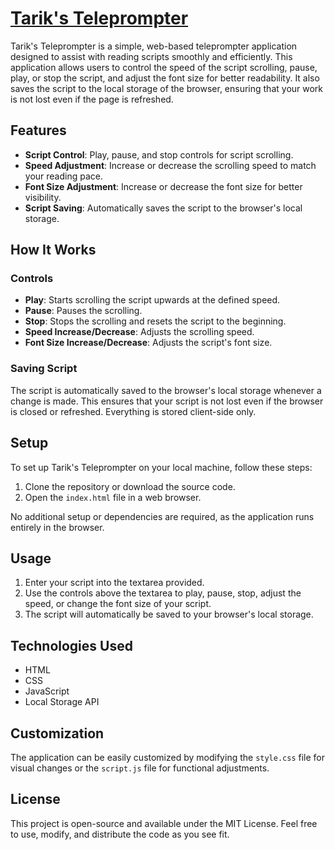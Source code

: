 # [Tarik's Teleprompter](https://merryface.github.io/teleprompter/)

Tarik's Teleprompter is a simple, web-based teleprompter application designed to assist with reading scripts smoothly and efficiently. This application allows users to control the speed of the script scrolling, pause, play, or stop the script, and adjust the font size for better readability. It also saves the script to the local storage of the browser, ensuring that your work is not lost even if the page is refreshed.

## Features

- **Script Control**: Play, pause, and stop controls for script scrolling.
- **Speed Adjustment**: Increase or decrease the scrolling speed to match your reading pace.
- **Font Size Adjustment**: Increase or decrease the font size for better visibility.
- **Script Saving**: Automatically saves the script to the browser's local storage.

## How It Works

### Controls

- **Play**: Starts scrolling the script upwards at the defined speed.
- **Pause**: Pauses the scrolling.
- **Stop**: Stops the scrolling and resets the script to the beginning.
- **Speed Increase/Decrease**: Adjusts the scrolling speed.
- **Font Size Increase/Decrease**: Adjusts the script's font size.

### Saving Script

The script is automatically saved to the browser's local storage whenever a change is made. This ensures that your script is not lost even if the browser is closed or refreshed. Everything is stored client-side only.

## Setup

To set up Tarik's Teleprompter on your local machine, follow these steps:

1. Clone the repository or download the source code.
2. Open the `index.html` file in a web browser.

No additional setup or dependencies are required, as the application runs entirely in the browser.

## Usage

1. Enter your script into the textarea provided.
2. Use the controls above the textarea to play, pause, stop, adjust the speed, or change the font size of your script.
3. The script will automatically be saved to your browser's local storage.

## Technologies Used

- HTML
- CSS
- JavaScript
- Local Storage API

## Customization

The application can be easily customized by modifying the `style.css` file for visual changes or the `script.js` file for functional adjustments.

## License

This project is open-source and available under the MIT License. Feel free to use, modify, and distribute the code as you see fit.